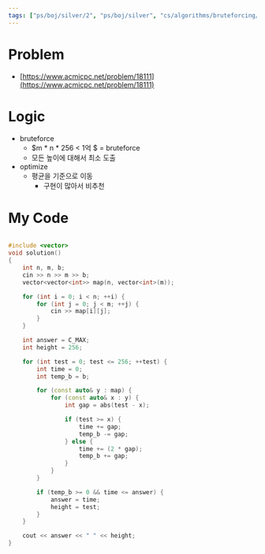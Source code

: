 ```yaml
---
tags: ["ps/boj/silver/2", "ps/boj/silver", "cs/algorithms/bruteforcing/ps","cs/algorithms/implementation/ps"]
---
```


# Problem
- [https://www.acmicpc.net/problem/18111](https://www.acmicpc.net/problem/18111)

# Logic
- bruteforce
  - $m * n * 256 < 1억 $ = bruteforce
  - 모든 높이에 대해서 최소 도출
- optimize
  - 평균을 기준으로 이동
    - 구현이 많아서 비추천

# My Code

```cpp title="boj/18111.cpp"

#include <vector>
void solution()
{
    int n, m, b;
    cin >> n >> m >> b;
    vector<vector<int>> map(n, vector<int>(m));

    for (int i = 0; i < n; ++i) {
        for (int j = 0; j < m; ++j) {
            cin >> map[i][j];
        }
    }

    int answer = C_MAX;
    int height = 256;

    for (int test = 0; test <= 256; ++test) {
        int time = 0;
        int temp_b = b;

        for (const auto& y : map) {
            for (const auto& x : y) {
                int gap = abs(test - x);

                if (test >= x) {
                    time += gap;
                    temp_b -= gap;
                } else {
                    time += (2 * gap);
                    temp_b += gap;
                }
            }
        }

        if (temp_b >= 0 && time <= answer) {
            answer = time;
            height = test;
        }
    }

    cout << answer << " " << height;
}


```
